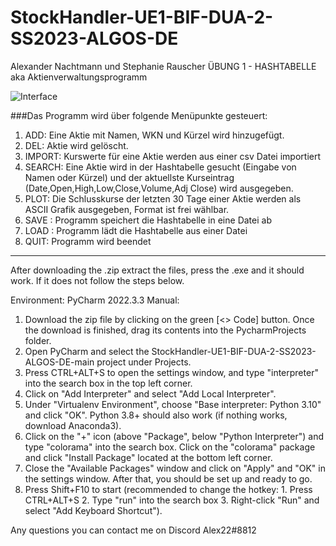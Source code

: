 # StockHandler-UE1-BIF-DUA-2-SS2023-ALGOS-DE

Alexander Nachtmann und Stephanie Rauscher
ÜBUNG 1 - HASHTABELLE aka Aktienverwaltungsprogramm

![Interface](https://user-images.githubusercontent.com/124206820/227749910-19de38c3-5046-41c4-bd73-370c77a671f0.png)

###Das Programm wird über folgende Menüpunkte gesteuert:
1. ADD: Eine Aktie mit Namen, WKN und Kürzel wird hinzugefügt.
2. DEL: Aktie wird gelöscht.
3. IMPORT: Kurswerte für eine Aktie werden aus einer csv Datei importiert
4. SEARCH: Eine Aktie wird in der Hashtabelle gesucht (Eingabe von Namen oder Kürzel) und der aktuellste Kurseintrag (Date,Open,High,Low,Close,Volume,Adj Close) wird ausgegeben.
5. PLOT: Die Schlusskurse der letzten 30 Tage einer Aktie werden als ASCII Grafik ausgegeben, Format ist frei wählbar.
6. SAVE <filename>: Programm speichert die Hashtabelle in eine Datei ab
7. LOAD <filename>: Programm lädt die Hashtabelle aus einer Datei
8. QUIT: Programm wird beendet

------------------------------------------------------------------------------------------------------------------------------------------------------


After downloading the .zip extract the files, press the .exe and it should work. If it does not follow the steps below.

Environment: PyCharm 2022.3.3
Manual:

1. Download the zip file by clicking on the green [<> Code] button. Once the download is finished, drag its contents into the PycharmProjects folder.
2. Open PyCharm and select the StockHandler-UE1-BIF-DUA-2-SS2023-ALGOS-DE-main project under Projects.
3. Press CTRL+ALT+S to open the settings window, and type "interpreter" into the search box in the top left corner.
4. Click on "Add Interpreter" and select "Add Local Interpreter".
5. Under "Virtualenv Environment", choose "Base interpreter: Python 3.10" and click "OK". Python 3.8+ should also work (if nothing works, download Anaconda3).
6. Click on the "+" icon (above "Package", below "Python Interpreter") and type "colorama" into the search box. Click on the "colorama" package and click "Install Package" located at the bottom left corner.
7. Close the "Available Packages" window and click on "Apply" and "OK" in the settings window. After that, you should be set up and ready to go.
8. Press Shift+F10 to start (recommended to change the hotkey: 1. Press CTRL+ALT+S 2. Type "run" into the search box 3. Right-click "Run" and select "Add Keyboard Shortcut").


Any questions you can contact me on Discord Alex22#8812
